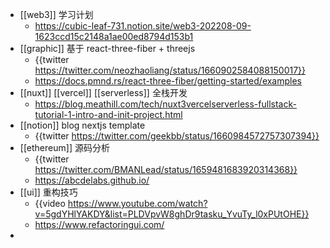 - [[web3]] 学习计划
	- https://cubic-leaf-731.notion.site/web3-202208-09-1623ccd15c2148a1ae00ed8794d153b1
- [[graphic]] 基于 react-three-fiber + threejs
	- {{twitter https://twitter.com/neozhaoliang/status/1660902584088150017}}
	- https://docs.pmnd.rs/react-three-fiber/getting-started/examples
- [[nuxt]] [[vercel]] [[serverless]] 全栈开发
	- https://blog.meathill.com/tech/nuxt3vercelserverless-fullstack-tutorial-1-intro-and-init-project.html
- [[notion]] blog nextjs template
	- {{twitter https://twitter.com/geekbb/status/1660984572757307394}}
- [[ethereum]] 源码分析
	- {{twitter https://twitter.com/BMANLead/status/1659481683920314368}}
	- https://abcdelabs.github.io/
- [[ui]] 重构技巧
	- {{video https://www.youtube.com/watch?v=5gdYHlYAKDY&list=PLDVpvW8ghDr9tasku_YvuTy_l0xPUtOHE}}
	- https://www.refactoringui.com/
-